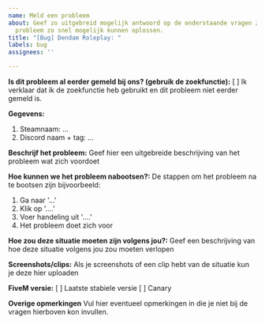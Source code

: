 ```yaml
---
name: Meld een probleem
about: Geef zo uitgebreid mogelijk antwoord op de onderstaande vragen zodat wij het
  probleem zo snel mogelijk kunnen oplossen.
title: "[Bug] Dendam Roleplay: "
labels: bug
assignees: ''

---
```


**Is dit probleem al eerder gemeld bij ons? (gebruik de zoekfunctie):**
[ ] Ik verklaar dat ik de zoekfunctie heb gebruikt en dit probleem niet eerder gemeld is.

**Gegevens:**
1. Steamnaam: ...
2. Discord naam + tag: ...

**Beschrijf het probleem:**
Geef hier een uitgebreide beschrijving van het probleem wat zich voordoet

**Hoe kunnen we het probleem nabootsen?:**
De stappen om het probleem na te bootsen zijn bijvoorbeeld:
1. Ga naar '...'
2. Klik op '....'
3. Voer handeling uit '....'
4. Het probleem doet zich voor

**Hoe zou deze situatie moeten zijn volgens jou?:**
Geef een beschrijving van hoe deze situatie volgens jou zou moeten verlopen

**Screenshots/clips:**
Als je screenshots of een clip hebt van de situatie kun je deze hier uploaden

**FiveM versie:**
[ ] Laatste stabiele versie
[ ] Canary

**Overige opmerkingen**
Vul hier eventueel opmerkingen in die je niet bij de vragen hierboven kon invullen.
